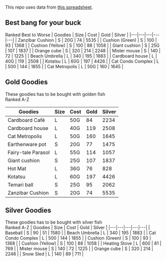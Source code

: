 This repo uses data from [this spreadsheet](https://docs.google.com/spreadsheets/d/1WumnRdzVXxuMbnE-VhcafZQ6zJ_2fWtMrvGOTpESa9g/edit#gid=836193056).

## Best bang for your buck
Ranked Best to Worse
| Goodies | Size | Cost | Gold | Silver |
|---|---|---|---|---|
| Zanzibar Cushion | S | 20G | 74 | 5535 |
| Cushion (Green) | S | 100 | 93 | 1368 |
| Cushion (Yellow) | S | 100 | 88 | 1058 |
| Giant cushion | S | 25G | 107 | 1837 |
| Orange cube | S | 320 | 214 | 2248 |
| Mister mouse | S | 140 | 72 | 1225 |
| Beach Umbrella | L | 340 | 195 | 1883 |
| Cardboard house | L | 40G | 119 | 2508 |
| Kotatsu | L | 60G | 197 | 4426 |
| Cat Condo Complex | L | 500 | 144 | 1855 |
| Cat Metropolis | L | 50G | 160 | 1645 |

## Gold Goodies
These goodies has to be bought with golden fish  
Ranked A-Z

| Goodies | Size | Cost | Gold | Silver |
|---|---|---|---|---|
| Cardboard Café | L | 50G | 84 | 2234 |
| Cardboard house | L | 40G | 119 | 2508 |
| Cat Metropolis | L | 50G | 160 | 1645 |
| Earthenware pot | S | 20G | 77 | 1475 |
| Fairy-tale Parasol | L | 55G | 114 | 1057 |
| Giant cushion | S | 25G | 107 | 1837 |
| Hot Mat | L | 36G | 76 | 828 |
| Kotatsu | L | 60G | 197 | 4426 |
| Temari ball | S | 25G | 95 | 2062 |
| Zanzibar Cushion | S | 20G | 74 | 5535 |

## Silver Goodies
These goodies has to be bought with silver fish  
Ranked A-Z
| Goodies | Size | Cost | Gold | Silver |
|---|---|---|---|---|
| Baseball | S | 90 | 51 | 1580 |
| Beach Umbrella | L | 340 | 195 | 1883 |
| Cat Condo Complex | L | 500 | 144 | 1855 |
| Cushion (Green) | S | 100 | 93 | 1368 |
| Cushion (Yellow) | S | 100 | 88 | 1058 |
| Heating Stove | L | 600 | 81 | 769 |
| Mister mouse | S | 140 | 72 | 1225 |
| Orange cube | S | 320 | 214 | 2248 |
| Snow Sled | L | 140 | 89 | 711 |
